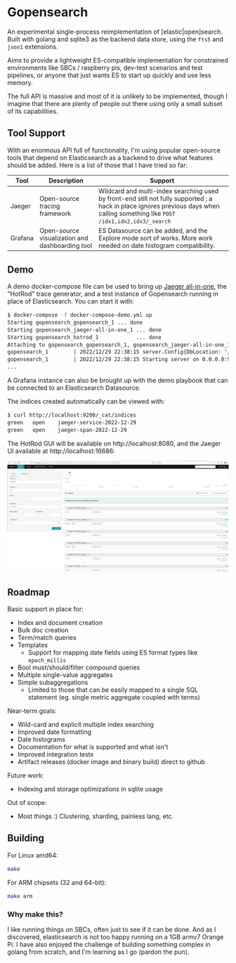 # Gopensearch

An experimental single-process reimplementation of \[elastic|open\]search. Built with golang and sqlite3 as the backend data store, using the `fts5` and `json1` extensions.  

Aims to provide a lightweight ES-compatible implementation for constrained environments like SBCs / raspberry pis, dev-test scenarios and test pipelines, or anyone that just wants ES to start up quickly and use less memory. 

The full API is massive and most of it is unlikely to be implemented, though I imagine that there are plenty of people out there using only a small subset of its capabilities.

## Tool Support

With an enormous API full of functionality, I'm using popular open-source tools that depend on Elasticsearch as a backend to drive what features should be added. Here is a list of those that I have tried so far: 

| Tool | Description | Support | 
|------|-------------|---------|
| Jaeger      |  Open-source tracing framework    | Wildcard and multi-index searching used by front-end still not fully supported ; a hack in place ignores previous days when calling something like `POST /idx1,idx2,idx3/_search`   |
| Grafana | Open-source visualization and dashboarding tool |  ES Datasource can be added, and the Explore mode sort of works. More work needed on date histogram compatibility. |

## Demo

A demo docker-compose file can be used to bring up [Jaeger all-in-one](https://github.com/jaegertracing/jaeger/), the "HotRod"
trace generator, and a test instance of Gopensearch running in place of Elasticsearch. You can start it with:

```bash
$ docker-compose -f docker-compose-demo.yml up
Starting gopensearch_gopensearch_1 ... done
Starting gopensearch_jaeger-all-in-one_1 ... done
Starting gopensearch_hotrod_1            ... done
Attaching to gopensearch_gopensearch_1, gopensearch_jaeger-all-in-one_1, gopensearch_hotrod_1
gopensearch_1        | 2022/12/29 22:38:15 server.Config{DbLocation: "/tmp/test.db", ListenAddr: "0.0.0.0", Port: 9200, }
gopensearch_1        | 2022/12/29 22:38:15 Starting server on 0.0.0.0:9200
...

```
A Grafana instance can also be brought up with the demo playbook that can be connected to an Elasticsearch Datasource.

The indices created automatically can be viewed with:

```bash
$ curl http://localhost:9200/_cat/indices
green	open	jaeger-service-2022-12-29
green	open	jaeger-span-2022-12-29
```

The HotRod GUI will be available on http://localhost:8080, and the Jaeger UI available at http://localhost:16686:

![jaeger-GUI](./doc/jaeger-ui.png)

## Roadmap

Basic support in place for:
* Index and document creation
* Bulk doc creation
* Term/match queries
* Templates
  * Support for mapping date fields using ES format types like `epoch_millis` 
* Bool must/should/filter compound queries 
* Multiple single-value aggregates
* Simple subaggregations
  * Limited to those that can be easily mapped to a single SQL statement (eg. single metric aggregate coupled with terms)

Near-term goals:
* Wild-card and explicit multiple index searching
* Improved date formatting
* Date histograms
* Documentation for what is supported and what isn't
* Improved integration tests 
* Artifact releases (docker image and binary build) direct to github

Future work:
* Indexing and storage optimizations in sqlite usage

Out of scope:
* Most things :) Clustering, sharding, painless lang, etc.


## Building

For Linux amd64:

```bash
make
```

For ARM chipsets (32 and 64-bit):

```bash
make arm
```

### Why make this?

I like running things on SBCs, often just to see if it can be done. And as I discovered, elasticsearch is not too happy running on a 1GB armv7 Orange Pi. I have also enjoyed the challenge of building something complex in golang from scratch, and I'm learning as I go (pardon the pun). 